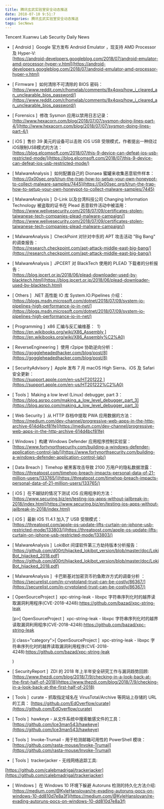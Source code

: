 ```yaml
---
title: 腾讯玄武实验室安全动态推送
date: 2018-07-10 9:51:7
categories: 腾讯玄武实验室安全动态推送
tags: SecNews
---
```


Tencent Xuanwu Lab Security Daily News  
* [ Android ]  Google 官方发布 Android Emulator ，现支持 AMD Processor 及 Hyper-V:   
[https://android-developers.googleblog.com/2018/07/android-emulator-amd-processor-hyper-v.html](https://android-developers.googleblog.com/2018/07/android-emulator-amd-processor-hyper-v.html)  

* [ Firmware ]  如何清除不可清除的 BIOS 密码：   
[https://www.reddit.com/r/homelab/comments/8x4qxq/how_i_cleared_an_unclearable_bios_password/](https://www.reddit.com/r/homelab/comments/8x4qxq/how_i_cleared_an_unclearable_bios_password/)  

* [ Forensics ]  修改 Sysmon 应用以禁用日志记录：   
[http://www.hexacorn.com/blog/2018/07/07/sysmon-doing-lines-part-4/](http://www.hexacorn.com/blog/2018/07/07/sysmon-doing-lines-part-4/)  

* [ iOS ]  售价 39 美元的设备可以击败 iOS USB 受限模式，作者提出一种绕过iOS限制USB模式的方法：   
[https://blog.elcomsoft.com/2018/07/this-9-device-can-defeat-ios-usb-restricted-mode/](https://blog.elcomsoft.com/2018/07/this-9-device-can-defeat-ios-usb-restricted-mode/)  

* [ MalwareAnalysis ]  如何配置自己的 Dionaea 蜜罐来收集恶意软件样本：    
[https://0x00sec.org/t/run-the-trap-how-to-setup-your-own-honeypot-to-collect-malware-samples/7445](https://0x00sec.org/t/run-the-trap-how-to-setup-your-own-honeypot-to-collect-malware-samples/7445)  

* [ MalwareAnalysis ]  D-Link 以及台湾科技公司 Changing Information Technology 被盗取的证书在 Plead 恶意软件活动中被滥用：   
[https://www.welivesecurity.com/2018/07/09/certificates-stolen-taiwanese-tech-companies-plead-malware-campaign/](https://www.welivesecurity.com/2018/07/09/certificates-stolen-taiwanese-tech-companies-plead-malware-campaign/)  

* [ MalwareAnalysis ]  CheckPoint 对针对中东的 APT 攻击活动 "Big Bang" 的调查报告：   
[https://research.checkpoint.com/apt-attack-middle-east-big-bang/](https://research.checkpoint.com/apt-attack-middle-east-big-bang/)  

* [ MalwareAnalysis ]  JPCERT 对 BlackTech 使用的 PLEAD 下载者的分析报告：   
[https://blog.jpcert.or.jp/2018/06/plead-downloader-used-by-blacktech.html](https://blog.jpcert.or.jp/2018/06/plead-downloader-used-by-blacktech.html)  

* [ Others ]  .NET 高性能 IO 库 System.IO.Pipelines 介绍：   
[https://blogs.msdn.microsoft.com/dotnet/2018/07/09/system-io-pipelines-high-performance-io-in-net/](https://blogs.msdn.microsoft.com/dotnet/2018/07/09/system-io-pipelines-high-performance-io-in-net/)  

* [ Programming ]  x86 汇编与反汇编维基：  1）  
[https://en.wikibooks.org/wiki/X86_Assembly ](https://en.wikibooks.org/wiki/X86_Assembly%C2%A0)  

* [ ReverseEngineering ]  使用 r2pipe 协助逆向分析：   
[https://goggleheadedhacker.com/blog/post/8](https://goggleheadedhacker.com/blog/post/8)  

* [ SecurityAdvisory ]  Apple 发布 7 月 macOS High Sierra、iOS 及 Safari 安全更新：  
[https://support.apple.com/en-us/HT201222 ](https://support.apple.com/en-us/HT201222%C2%A0)  

* [ Tools ]  Making a low level (Linux) debugger, part 3：   
[https://blog.asrpo.com/making_a_low_level_debugger_part_3](https://blog.asrpo.com/making_a_low_level_debugger_part_3)  

* [ Web Security ]  从 HTTP 存档中提取 PWA 应用数据的方法：   
[https://medium.com/dev-channel/progressive-web-apps-in-the-http-archive-614d4bcf81fe](https://medium.com/dev-channel/progressive-web-apps-in-the-http-archive-614d4bcf81fe)  

* [ Windows ]  构建 Windows Defender 应用程序控制实验室：   
[https://www.fortynorthsecurity.com/building-a-windows-defender-application-control-lab/](https://www.fortynorthsecurity.com/building-a-windows-defender-application-control-lab/)  

* [ Data Breach ]  Timehop 被黑客攻击导致 2100 万用户的隐私数据泄露： 
[https://threatpost.com/timehop-breach-impacts-personal-data-of-21-million-users/133765/](https://threatpost.com/timehop-breach-impacts-personal-data-of-21-million-users/133765/)  

* [ iOS ]  在不越狱的情况下测试 iOS 应用程序的方法： 
[https://www.securing.biz/en/testing-ios-apps-without-jailbreak-in-2018/index.html](https://www.securing.biz/en/testing-ios-apps-without-jailbreak-in-2018/index.html)  

* [ iOS ]  最新 iOS 11.4.1 加入了 USB 受限模式： 
[https://threatpost.com/apple-os-update-lifts-curtain-on-iphone-usb-restricted-mode/133803/](https://threatpost.com/apple-os-update-lifts-curtain-on-iphone-usb-restricted-mode/133803/)  

* [ MalwareAnalysis ]  LokiBot 间谍软件第三方劫持版本分析报告： 
[https://github.com/d00rt/hijacked_lokibot_version/blob/master/doc/LokiBot_hijacked_2018.pdf](https://github.com/d00rt/hijacked_lokibot_version/blob/master/doc/LokiBot_hijacked_2018.pdf)  

* [ MalwareAnalysis ]  卡巴斯基对加密货币钓鱼欺诈方式的调查分析
： 
[https://securelist.com/in-cryptoland-trust-can-be-costly/86367/](https://securelist.com/in-cryptoland-trust-can-be-costly/86367/)  

* [ OpenSourceProject ]  xpc-string-leak - libxpc 字符串序列化时的越界读取漏洞利用程序(CVE-2018-4248):https://github.com/bazad/xpc-string-leak</p>
[p><span class="category">[ OpenSourceProject ]</span>  xpc-string-leak - libxpc 字符串序列化时的越界读取漏洞利用程序(CVE-2018-4248):https://github.com/bazad/xpc-string-leak</p>]( class="category">[ OpenSourceProject ]</span>  xpc-string-leak - libxpc 字符串序列化时的越界读取漏洞利用程序(CVE-2018-4248):https://github.com/bazad/xpc-string-leak</p>)  

* [ SecurityReport ]  ZDI 的 2018 年上半年安全研究工作与漏洞趋势回顾: 
[https://www.thezdi.com/blog/2018/7/9/checking-in-a-look-back-at-the-first-half-of-2018](https://www.thezdi.com/blog/2018/7/9/checking-in-a-look-back-at-the-first-half-of-2018)  

* [ Tools ]  curate - 抓取指定域名在 VirusTotal/Archive 等网站上存储的 URL 的工具： 
[https://github.com/EdOverflow/curate](https://github.com/EdOverflow/curate)  

* [ Tools ]  hawkeye - 从文件系统中搜索敏感文件的工具： 
[https://github.com/Ice3man543/hawkeye](https://github.com/Ice3man543/hawkeye)  

* [ Tools ]  Invoke-Trumail - 用于检测邮箱可用性的 PowerShell 模块： 
[https://github.com/rasta-mouse/Invoke-Trumail](https://github.com/rasta-mouse/Invoke-Trumail)  

* [ Tools ]  trackerjacker - 无线网络追踪工具:  

[https://github.com/calebmadrigal/trackerjacker](https://github.com/calebmadrigal/trackerjacker)  

* [ Windows ]  在 Windows 10 环境下躲避 Autoruns 检测的持久化方法介绍: 
[https://medium.com/@KyleHanslovan/re-evading-autoruns-pocs-on-windows-10-dd810d7e8a3f](https://medium.com/@KyleHanslovan/re-evading-autoruns-pocs-on-windows-10-dd810d7e8a3f)  

